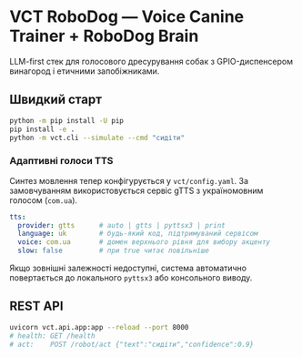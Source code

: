 # VCT RoboDog — Voice Canine Trainer + RoboDog Brain

LLM-first стек для голосового дресурування собак з GPIO-диспенсером винагород і етичними запобіжниками.

## Швидкий старт
```bash
python -m pip install -U pip
pip install -e .
python -m vct.cli --simulate --cmd "сидіти"
```

### Адаптивні голоси TTS

Синтез мовлення тепер конфігурується у `vct/config.yaml`. За замовчуванням використовується сервіс gTTS з україномовним голосом (`com.ua`).

```yaml
tts:
  provider: gtts      # auto | gtts | pyttsx3 | print
  language: uk        # будь-який код, підтримуваний сервісом
  voice: com.ua       # домен верхнього рівня для вибору акценту
  slow: false         # при true читає повільніше
```

Якщо зовнішні залежності недоступні, система автоматично повертається до локального `pyttsx3` або консольного виводу.

## REST API
```bash
uvicorn vct.api.app:app --reload --port 8000
# health: GET /health
# act:    POST /robot/act {"text":"сидіти","confidence":0.9}
```
